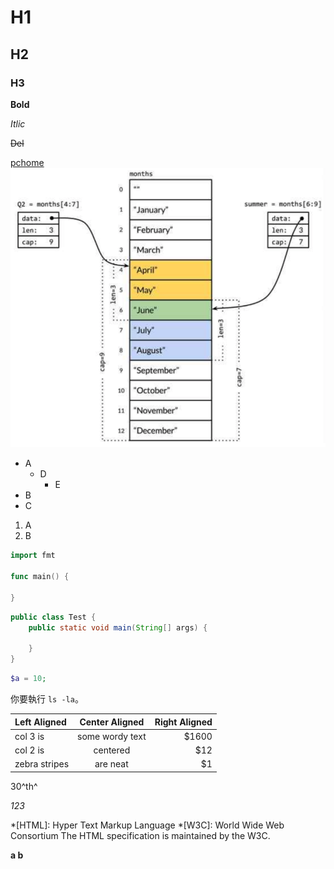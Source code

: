 # H1
  
  
## H2
  
  
### H3
  
  
**Bold**
  
*Itlic*
  
~~Del~~
  
[pchome](http://www.pchome.com.tw )
![slice](slice.png )
  
- A
  - D
    - E
- B
- C
  
1. A
1. B
  
```go
import fmt
  
func main() {
  
}
```
  
```java
public class Test {
    public static void main(String[] args) {
  
    }
}
```
  
```php
$a = 10;
```
  
你要執行 `ls -la`。
  
  
| Left Aligned  | Center Aligned  | Right Aligned |
|:------------- |:---------------:| -------------:|
| col 3 is      | some wordy text |         $1600 |
| col 2 is      | centered        |           $12 |
| zebra stripes | are neat        |            $1 |
  
30^th^
  
_123_
  
*[HTML]: Hyper Text Markup Language
*[W3C]:  World Wide Web Consortium
The HTML specification
is maintained by the W3C.
  
__a b__
  
  
